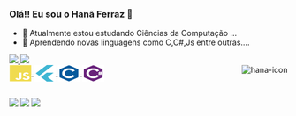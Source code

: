 ### Olá!! Eu sou o Hanã Ferraz 👋

- 🔭 Atualmente estou estudando Ciências da Computação ...
- 🌱 Aprendendo novas linguagens como C,C#,Js entre outras....

<div align= "centro" >
  <a href = " https://github.com/hanaferraz">
  <img heigth = "180em" src= "https://github-readme-stats.vercel.app/api?username=hanaferraz&show_icons=true&theme=dracula&include_all_commits=true&count_private=true"/_>
  <img heigth = "180em" src= "https://github-readme-stats.vercel.app/api/top-langs/?username=hanaferraz&layout=compact&langs_count=7&theme=dracula"/_>
  </div>
  
<div style = "display: inline_block">
  <img align = "center" alt = "hana-Js" height = "30" width = "40" src = "https://raw.githubusercontent.com/devicons/devicon/master/icons/javascript/javascript-plain.svg ">
  <img align = "center" alt = "hana-Flutter" height = "30" width = "40" src = "https://raw.githubusercontent.com/devicons/devicon/master/icons/flutter/flutter-plain.svg">
  <img align = "center" alt = "hana-C" height = "30" width = "40" src = "https://raw.githubusercontent.com/devicons/devicon/master/icons/c/c-plain.svg ">
  <img align = "center" alt = "hana-Csharp" height = "30" width = "40" src = "https://raw.githubusercontent.com/devicons/devicon/master/icons/csharp/csharp-plain.svg ">
  <img align = "right" alt ="hana-icon" src="https://lh3.googleusercontent.com/a/ACg8ocL5S4en2E8cvG6AXDQp25tQFGEZTPxZmcK8Qo2Yazisg48=s288-c-no/meuicone.jpeg">
</div> 

  ##
  
<div>
  <a href = "https://www.instagram.com/hana_martinsferraz/ target="_blank" ><img src= "https://img.shields.io/badge/Instagram-E4405F?style=for-the-badge&logo=instagram&logoColor=white" target="_blank" ></a>
  <a href = "https://www.linkedin.com/in/han%C3%A3-martins-ferraz-91946a244/ target="_blank" ><img src= "https://img.shields.io/badge/LinkedIn-0077B5?style=for-the-badge&logo=linkedin&logoColor=white" target="_blank" ></a>
  <a href = "mailto:hanamartinsferraz@gmail.com" target"_blank" ><img src= "https://img.shields.io/badge/Gmail-D14836?style=for-the-badge&logo=gmail&logoColor=white" target="_blank" ></a>
</div>
